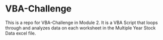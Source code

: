 # VBA-Challenge
This is a repo for VBA-Challenge in Module 2. 
  It is a VBA Script that loops through and analyzes data on each worksheet in the Multiple Year Stock Data excel file. 
